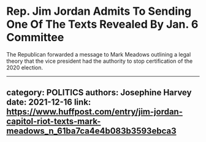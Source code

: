 # Rep. Jim Jordan Admits To Sending One Of The Texts Revealed By Jan. 6 Committee

The Republican forwarded a message to Mark Meadows outlining a legal theory that the vice president had the authority to stop certification of the 2020 election.

---
category: POLITICS
authors: Josephine Harvey
date: 2021-12-16
link: https://www.huffpost.com/entry/jim-jordan-capitol-riot-texts-mark-meadows_n_61ba7ca4e4b083b3593ebca3
---
